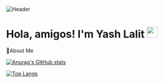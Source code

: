 ![Header](https://user-images.githubusercontent.com/78479679/145237481-0eca7250-9e4c-475c-a6b1-245b0b709361.png  "Header")

# Hola, amigos! I'm Yash Lalit <img src="https://raw.githubusercontent.com/MartinHeinz/MartinHeinz/master/wave.gif" width="30px">

🙋About Me

[![Anurag's GitHub stats](https://github-readme-stats.vercel.app/api?username=happy-mammal&count_private=true&show_icons=true&theme=dark)](https://github.com/anuraghazra/github-readme-stats)

[![Top Langs](https://github-readme-stats.vercel.app/api/top-langs/?username=happy-mammal&langs_count=2)](https://github.com/anuraghazra/github-readme-stats)
